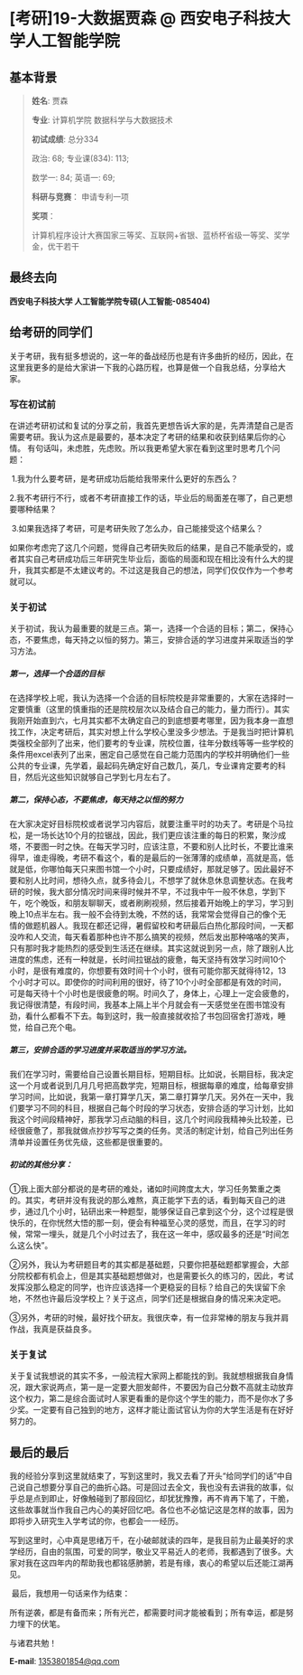 # \[考研\]19-大数据贾森  @ 西安电子科技大学人工智能学院

## 基本背景

> **姓名**: 贾森
>
> **专业**: 计算机学院 数据科学与大数据技术
>
> **初试成绩**: 总分334
>
> 政治: 68;     专业课(834): 113;
>
> 数学一: 84;  英语一: 69; 
>
> **科研与竞赛**：
> 申请专利一项
> 
> **奖项**：
> 
> 计算机程序设计大赛国家三等奖、互联网+省银、蓝桥杯省级一等奖、奖学金，优干若干
> 


## 最终去向

**西安电子科技大学 人工智能学院专硕(人工智能-085404)**



## 给考研的同学们
​        关于考研，我有挺多想说的，这一年的备战经历也是有许多曲折的经历，因此，在这里我更多的是给大家讲一下我的心路历程，也算是做一个自我总结，分享给大家。

### 写在初试前

​         在讲述考研初试和复试的分享之前，我首先更想告诉大家的是，先弄清楚自己是否需要考研。我认为这点是最要的，基本决定了考研的结果和收获到结果后你的心情。 有句话叫，未虑胜，先虑败。所以我更希望大家在看到这里时思考几个问题：

​	1.我为什么要考研，是考研成功后能给我带来什么更好的东西么？

​	2.我不考研行不行，或者不考研直接工作的话，毕业后的局面差在哪了，自己更想要哪种结果？

​	3.如果我选择了考研，可是考研失败了怎么办，自己能接受这个结果么？

​         如果你考虑完了这几个问题，觉得自己考研失败后的结果，是自己不能承受的，或者其实自己考研成功后三年研究生毕业后，面临的局面和现在相比没有什么大的提升，我其实都是不太建议考的。不过这是我自己的想法，同学们仅仅作为一个参考就可以。

### 关于初试
​        关于初试，我认为最重要的就是三点。第一，选择一个合适的目标；第二，保持心态，不要焦虑，每天持之以恒的努力。第三，安排合适的学习进度并采取适当的学习方法。
##### 第一，选择一个合适的目标
​         在选择学校上呢，我认为选择一个合适的目标院校是非常重要的，大家在选择时一定要慎重（这里的慎重指的还是院校层次以及结合自己的能力，量力而行）。其实我刚开始直到六，七月其实都不太确定自己的到底想要考哪里，因为我本身一直想找工作，决定考研后，其实对想上什么学校心里没多少想法。于是我当时把计算机类强校全部列了出来，他们要考的专业课，院校位置，往年分数线等等一些学校的条件用excel表列了出来，圈定自己感觉在自己能力范围内的学校并明确他们一些公共的专业课，先学着，最起码先确定好自己数几，英几，专业课肯定要考的科目，然后光这些知识就够自己学到七月左右了。

##### 第二，保持心态，不要焦虑，每天持之以恒的努力

​        在大家决定好目标院校或者说学习内容后，就要注重平时的功夫了。考研是个马拉松，是一场长达10个月的拉锯战，因此，我们更应该注重的每日的积累，聚沙成塔，不要图一时之快。在每天学习时，应该注意，不要和别人比时长，不要比谁来得早，谁走得晚，考研不看这个，看的是最后的一张薄薄的成绩单，高就是高，低就是低，你哪怕每天只来图书馆一个小时，只要成绩好，那就足够了。因此最好不要和别人比时间，想待久点，就多待会儿，不想学了就休息休息调整状态。在我考研的时候，我大部分情况时间来得时候并不早，不过我中午一般不休息，学到下午，吃个晚饭，和朋友聊聊天，或者刷刷视频，然后接着开始晚上的学习，学习到晚上10点半左右。我一般不会待到太晚，不然的话，我常常会觉得自己的像个无情的做题机器人。我现在都还记得，暑假留校和考研最后白热化那段时间，一天都没咋和人交流，每天看着那种也许不那么搞笑的视频，然后发出那种咯咯的笑声，只有那时我才能热烈的感受到生活还在继续。其实这就说到另一点，除了跟别人比进度的焦虑，还有一种就是，长时间拉锯战的疲惫，每天坚持有效学习时间10个小时，是很有难度的，你想要有效时间十个小时，很有可能你那天就得待12，13个小时才可以。即使你的时间利用的很好，待了10个小时全部都是有效的时间，可是每天待十个小时也是很疲惫的啊。时间久了，身体上，心理上一定会疲惫的，我记得很清楚，有段时间，我基本上隔上半个月就会有一天感觉坐在图书馆没有劲，看什么都看不下去。每到这时，我一般直接就收拾了书包回宿舍打游戏，睡觉，给自己充个电。

##### 第三，安排合适的学习进度并采取适当的学习方法。

​         我们在学习时，需要给自己设置长期目标，短期目标。比如说，长期目标，我决定这一个月或者说到几月几号把高数学完，短期目标，根据每章的难度，给每章安排学习时间，比如说，我第一章打算学几天，第二章打算学几天。另外在一天中，我们要学习不同的科目，根据自己每个时段的学习状态，安排合适的学习计划，比如我这个时间段精神好，那我学习点动脑的科目，这几个时间段我精神头比较差，已经很疲惫了，那我就做点抄抄写写之类的任务。灵活的制定计划，给自己列出任务清单并设置任务优先级，这些都是很重要的。

##### 初试的其他分享：

①我上面大部分都说的是考研的难处，诸如时间跨度太大，学习任务繁重之类的。其实，考研并没有我说的那么难熬，真正能学下去的话，看到每天自己的进步，通过几个小时，钻研出来一种题型，能够保证自己拿到这个分，这个过程是很快乐的，在你恍然大悟的那一刻，便会有种福至心灵的感觉，而且，在学习的时候，常常一埋头，就是几个小时过去了，我在这一年中，感叹最多的还是“时间怎么这么快”。

②另外，我认为考研题目考的其实都是基础题，只要你把基础题都掌握会，大部分院校都有机会上，但是其实基础题想做对，也是需要长久的练习的，因此，考试发挥没那么稳定的同学，也许应该选择一个更稳妥的目标？给自己的失误留下余地，不然也许最后没学校上？关于这点，同学们还是根据自身的情况来决定吧。

③另外，考研的时候，最好找个研友。我很庆幸，有一位非常棒的朋友与我并肩作战，我真是获益良多。

### 关于复试
​        关于复试我想说的其实不多，一般流程大家网上都能找的到。我就想根据我自身情况，跟大家说两点，第一是一定要大胆发邮件，不要因为自己分数不高就主动放弃这个权力，第二是综合面试时人家更看重的是你这个学生的能力，而不是你水了多少奖。一定要有自己独到的地方，这样才能让面试官认为你的大学生活是有在好好努力的。

## 最后的最后
​        我的经验分享到这里就结束了，写到这里时，我又去看了开头“给同学们的话”中自己说自己想要分享自己的曲折心路。可是回过去全文，我也没有去讲我的故事，似乎总是点到即止，好像触碰到了那段回忆，却犹犹豫豫，再不肯再下笔了，干脆，这些故事就当作我自己内心的美好回忆吧。各位也不必惦记这是怎样的故事，因为即将步入研究生入学考试的你，也都会一一经历。        

​        写到这里时，心中真是思绪万千，在小破邮就读的四年，是我目前为止最美好的求学经历，自由的氛围，可爱的同学，敬业又平易近人的老师，我都遇到了很多。大家对我在这四年内的帮助我也都铭感肺腑，若是有缘，衷心的希望以后还能江湖再见。

​        最后，我想用一句话来作为结束：

​                所有逆袭，都是有备而来；所有光芒，都需要时间才能被看到；所有幸运，都是努力埋下的伏笔。

与诸君共勉！

**E-mail**: 1353801854@qq.com  

